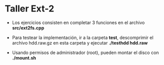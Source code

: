 # Taller Ext-2

* Los ejercicios consisten en completar 3 funciones en el archivo **src/ext2fs.cpp**

* Para testear la implementación, ir a la carpeta **test**, descomprimir el archivo hdd.raw.gz en esta carpeta y ejecutar **./testhdd hdd.raw**

* Usando permisos de administrador (root), pueden montar el disco con **./mount.sh**
